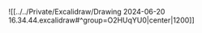   

![[../../Private/Excalidraw/Drawing 2024-06-20 16.34.44.excalidraw#^group=O2HUqYU0|center|1200]]



